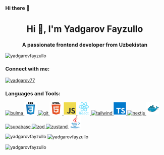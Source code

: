 ### Hi there 👋
<h1 align="center">Hi 👋, I'm Yadgarov Fayzullo</h1>
<h3 align="center">A passionate frontend developer from Uzbekistan</h3>

<p align="left"> 
  <img src="https://komarev.com/ghpvc/?username=yadgarovfayzullo&label=Profile%20views&color=0e75b6&style=flat" alt="yadgarovfayzullo" /> 
</p>

<h3 align="left">Connect with me:</h3>
<p align="left">
  <a href="https://www.leetcode.com/yadgarov77" target="blank">
    <img align="center" src="https://raw.githubusercontent.com/rahuldkjain/github-profile-readme-generator/master/src/images/icons/Social/leet-code.svg" alt="yadgarov77" height="30" width="40" />
  </a>
</p>

<h3 align="left">Languages and Tools:</h3>
<p align="left"> 
  <a href="https://bulma.io/" target="_blank" rel="noreferrer"> 
    <img src="https://raw.githubusercontent.com/gilbarbara/logos/master/logos/bulma.svg" alt="bulma" width="40" height="40"/> 
  </a> 
  <a href="https://www.w3schools.com/css/" target="_blank" rel="noreferrer"> 
    <img src="https://raw.githubusercontent.com/devicons/devicon/master/icons/css3/css3-original-wordmark.svg" alt="css3" width="40" height="40"/> 
  </a> 
  <a href="https://git-scm.com/" target="_blank" rel="noreferrer"> 
    <img src="https://www.vectorlogo.zone/logos/git-scm/git-scm-icon.svg" alt="git" width="40" height="40"/> 
  </a> 
  <a href="https://www.w3.org/html/" target="_blank" rel="noreferrer"> 
    <img src="https://raw.githubusercontent.com/devicons/devicon/master/icons/html5/html5-original-wordmark.svg" alt="html5" width="40" height="40"/> 
  </a> 
  <a href="https://developer.mozilla.org/en-US/docs/Web/JavaScript" target="_blank" rel="noreferrer"> 
    <img src="https://raw.githubusercontent.com/devicons/devicon/master/icons/javascript/javascript-original.svg" alt="javascript" width="40" height="40"/> 
  </a> 
  <a href="https://reactjs.org/" target="_blank" rel="noreferrer"> 
    <img src="https://raw.githubusercontent.com/devicons/devicon/master/icons/react/react-original-wordmark.svg" alt="react" width="40" height="40"/> 
  </a> 
  <a href="https://tailwindcss.com/" target="_blank" rel="noreferrer"> 
    <img src="https://www.vectorlogo.zone/logos/tailwindcss/tailwindcss-icon.svg" alt="tailwind" width="40" height="40"/> 
  </a> 
  <a href="https://www.typescriptlang.org/" target="_blank" rel="noreferrer"> 
    <img src="https://raw.githubusercontent.com/devicons/devicon/master/icons/typescript/typescript-original.svg" alt="typescript" width="40" height="40"/> 
  </a> 
  <a href="https://nextjs.org/" target="_blank" rel="noreferrer"> 
    <img src="https://cdn.jsdelivr.net/gh/devicons/devicon/icons/nextjs/nextjs-original.svg" alt="nextjs" width="40" height="40"/> 
  </a> 
  <a href="https://www.docker.com/" target="_blank" rel="noreferrer"> 
    <img src="https://raw.githubusercontent.com/devicons/devicon/master/icons/docker/docker-original.svg" alt="docker" width="40" height="40"/> 
  </a> 
  <a href="https://supabase.com/" target="_blank" rel="noreferrer"> 
    <img src="https://avatars.githubusercontent.com/u/54469796?s=200&v=4" alt="supabase" width="40" height="40"/> 
  </a> 
 <a href="https://zod.dev/" target="_blank" rel="noreferrer"> 
  <img src="https://zod.dev/logo.svg" alt="zod" width="40" height="40"/> 
</a> 
<a href="https://zustand-demo.pmnd.rs/" target="_blank" rel="noreferrer"> 
  <img src="https://raw.githubusercontent.com/pmndrs/zustand/main/docs/zustand.png" alt="zustand" width="40" height="40"/> 
</a>

  <a href="https://www.java.com/" target="_blank" rel="noreferrer"> 
    <img src="https://raw.githubusercontent.com/devicons/devicon/master/icons/java/java-original.svg" alt="java" width="40" height="40"/> 
  </a> 
</p>

<p>
  <img align="left" src="https://github-readme-stats.vercel.app/api/top-langs?username=yadgarovfayzullo&show_icons=true&locale=en&layout=compact" alt="yadgarovfayzullo" />
</p>

<p>
  &nbsp;<img align="center" src="https://github-readme-stats.vercel.app/api?username=yadgarovfayzullo&show_icons=true&locale=en" alt="yadgarovfayzullo" />
</p>

<p>
  <img align="center" src="https://github-readme-streak-stats.herokuapp.com/?user=yadgarovfayzullo&" alt="yadgarovfayzullo" />
</p>
